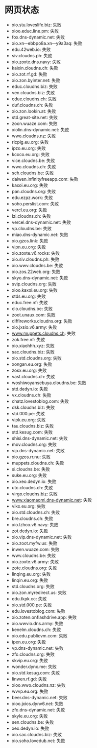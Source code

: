 # 网页状态
- xio.stu.loveslife.biz: 失败
- xioo.educ.line.pm: 失败
- fox.dns-dynamic.net: 失败
- xio.xn--ebbpo8a.xn--y9a3aq: 失败
- edu.42web.io: 失败
- siv.cloudns.ph: 失败
- xio.zoxte.dns.navy: 失败
- kaixin.cloudns.ch: 失败
- xio.zot.rf.gd: 失败
- xio.zon.byinter.net: 失败
- educ.cloudns.biz: 失败
- ven.cloudns.biz: 失败
- cdue.cloudns.ch: 失败
- duf.cloudns.ch: 失败
- xio.zon.lookin.at: 失败
- std.great-site.net: 失败
- zoon.wuaze.com: 失败
- xiolin.dns-dynamic.net: 失败
- wwo.cloudns.nz: 失败
- ricpig.eu.org: 失败
- ipzo.eu.org: 失败
- kcoco.eu.org: 失败
- vice.cloudns.be: 失败
- wwo.cloudns.ch: 失败
- sch.cloudns.be: 失败
- daiwen.infinityfreeapp.com: 失败
- kaxoi.eu.org: 失败
- pan.cloudns.org: 失败
- edu.ezpz.work: 失败
- soho.perslist.com: 失败
- vercl.eu.org: 失败
- lzi.cloudns.ch: 失败
- vercel.dns-dynamic.net: 失败
- vp.cloudns.be: 失败
- miao.dns-dynamic.net: 失败
- xio.gzos.link: 失败
- vipn.eu.org: 失败
- xio.zoxte.v6.rocks: 失败
- xio.siv.cloudns.ph: 失败
- xio.wwv.cloudns.be: 失败
- xio.zos.22web.org: 失败
- skyo.dns-dynamic.net: 失败
- svip.cloudns.org: 失败
- xioo.kaxoi.eu.org: 失败
- stds.eu.org: 失败
- educ.free.nf: 失败
- clo.cloudns.be: 失败
- zoot.unaux.com: 失败
- diffireworks.cloudns.org: 失败
- xio.jxsio.v6.army: 失败
- www.muppets.cloudns.ch: 失败
- zok.free.nf: 失败
- xio.xiaohhh.xyz: 失败
- sac.cloudns.biz: 失败
- xio.std.cloudns.org: 失败
- xongan.eu.org: 失败
- zosx.eu.org: 失败
- vast.cloudns.ch: 失败
- woshiwoyansebuya.cloudns.be: 失败
- std.dedyn.io: 失败
- vx.cloudns.ch: 失败
- chatz.lovestoblog.com: 失败
- dsk.cloudns.biz: 失败
- std.000.pe: 失败
- vipk.eu.org: 失败
- tau.cloudns.biz: 失败
- std.kesug.com: 失败
- shisi.dns-dynamic.net: 失败
- mov.cloudns.org: 失败
- vip.dns-dynamic.net: 失败
- xio.gzos.rr.nu: 失败
- muppets.cloudns.ch: 失败
- si.cloudns.be: 失败
- suke.eu.org: 失败
- xio.xeo.dedyn.io: 失败
- uto.cloudns.ch: 失败
- virgo.cloudns.biz: 失败
- www.xiaomaomi.dns-dynamic.net: 失败
- viko.eu.org: 失败
- xio.std.cloudns.ch: 失败
- bre.cloudns.ch: 失败
- xio.lzhoo.v6.navy: 失败
- zot.dedyn.io: 失败
- xio.vip.dns-dynamic.net: 失败
- xio.zoot.myfw.us: 失败
- inwen.wuaze.com: 失败
- wwv.cloudns.be: 失败
- xio.zoxte.v6.army: 失败
- zote.cloudns.org: 失败
- linqing.eu.org: 失败
- linqin.eu.org: 失败
- std.cloudns.org: 失败
- xio.zon.myredirect.us: 失败
- edu.tkpk.cc: 失败
- xio.std.000.pe: 失败
- edu.lovestoblog.com: 失败
- xio.zoten.onflashdrive.app: 失败
- xio.wwvio.dns.army: 失败
- kenelm.cloudns.ch: 失败
- xio.edu.publicvm.com: 失败
- ipen.eu.org: 失败
- vp.dns-dynamic.net: 失败
- zfo.cloudns.org: 失败
- skvip.eu.org: 失败
- wonder.dynx.me: 失败
- xio.std.kesug.com: 失败
- linwen.rf.gd: 失败
- xioo.wwo.cloudns.nz: 失败
- wvvp.eu.org: 失败
- beer.dns-dynamic.net: 失败
- xioo.jxios.dynv6.net: 失败
- zfo.dns-dynamic.net: 失败
- skyle.eu.org: 失败
- sen.cloudns.be: 失败
- xeo.dedyn.io: 失败
- xio.sac.cloudns.biz: 失败
- xio.soho.lovedub.net: 失败
